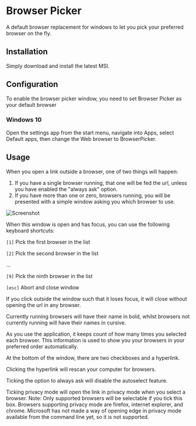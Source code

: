 # Browser Picker

A default browser replacement for windows to let you pick your preferred browser on the fly.

## Installation

Simply download and install the latest MSI.

## Configuration

To enable the browser picker window, you need to set Browser Picker as your default browser

### Windows 10

Open the settings app from the start menu, navigate into Apps, select Default apps, then change the Web browser to BrowserPicker.

## Usage

When you open a link outside a browser, one of two things will happen:

1) If you have a single browser running, that one will be fed the url, unless you have enabled the "always ask" option.
2) If you have more than one or zero, browsers running, you will be presented with a simple window asking you which browser to use.  

![Screenshot](http://i.imgur.com/R5jru1m.png)

When this window is open and has focus, you can use the following keyboard shortcuts:

`[1]` Pick the first browser in the list

`[2]` Pick the second browser in the list

...

`[9]` Pick the ninth browser in the list

`[esc]` Abort and close window

If you click outside the window such that it loses focus, it will close without opening the url in any browser.

Currently running browsers will have their name in bold, whilst browsers not currently running will have their names in cursive.

As you use the application, it keeps count of how many times you selected each browser. This information is used to show you your browsers in your preferred order automatically.

At the bottom of the window, there are two checkboxes and a hyperlink.

Clicking the hyperlink will rescan your computer for browsers.

Ticking the option to always ask will disable the autoselect feature.

Ticking privacy mode will open the link in privacy mode when you select a browser.
Note: Only supported browsers will be selectable if you tick this box.
Browsers supporting privacy mode are firefox, internet explorer, and chrome.
Microsoft has not made a way of opening edge in privacy mode available from the command line yet, so it is not supported.
